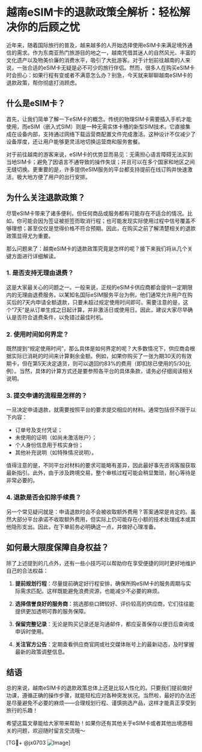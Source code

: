 # 越南eSIM卡的退款政策全解析：轻松解决你的后顾之忧

近年来，随着国际旅行的普及，越来越多的人开始选择使用eSIM卡来满足境外通信的需求。作为东南亚热门旅游目的地之一，越南凭借其迷人的自然风光、丰富的文化遗产以及物美价廉的消费水平，吸引了大批游客。对于计划前往越南的人来说，一张合适的eSIM卡无疑是必不可少的旅行伴侣。然而，很多人在购买eSIM卡时会担心：如果行程有变或者不满意怎么办？别急，今天就来聊聊越南eSIM卡的退款政策，帮你彻底打消顾虑。

## 什么是eSIM卡？

首先，让我们简单了解一下eSIM卡的概念。传统的物理SIM卡需要插入手机才能使用，而eSIM（嵌入式SIM）则是一种无需实体卡槽的新型SIM技术。它直接集成在设备内部，支持通过网络下载运营商配置文件完成激活。这种设计不仅减少了设备厚度，还让用户能够更灵活地切换运营商和服务套餐。

对于前往越南的游客来说，eSIM卡的优势显而易见：无需担心语言障碍无法买到当地SIM卡；避免了因语言不通导致的操作失误；并且可以在多个国家和地区之间无缝切换。更重要的是，许多提供eSIM服务的平台都支持提前在线订购并快速激活，极大地方便了用户的出行安排。

## 为什么关注退款政策？

尽管eSIM卡带来了诸多便利，但任何商品或服务都有可能存在不适合的情况。比如，你可能会因为签证被拒签而取消行程；也可能发现实际使用过程中信号覆盖不够理想；甚至仅仅是觉得价格不符合预期。因此，在购买之前了解清楚相关的退款政策显得尤为重要。

那么问题来了：越南eSIM卡的退款政策究竟是怎样的呢？接下来我们将从几个关键方面进行详细解读。

### 1. 是否支持无理由退费？

这是大家最关心的问题之一。一般来说，正规的eSIM卡供应商都会提供一定期限内的无理由退费服务。以某知名国际eSIM服务平台为例，他们通常允许用户在购买后的7天内申请全额退款，只要未超过规定使用时间即可。需要注意的是，这个“7天”是从订单生成之日起计算，并非激活日或使用日。因此，建议大家尽早确认是否符合退费条件，以免错过最佳时机。

### 2. 使用时间如何界定？

既然提到“规定使用时间”，那么具体是如何界定的呢？大多数情况下，供应商会根据实际已消耗的时间来计算剩余金额。例如，如果你购买了一张为期30天的有效期卡，但在第5天决定退货，则可以退回约83%的费用（即扣除已使用的5/30比例）。当然，具体的计算方式还是要参照各平台的具体条款，请务必仔细阅读相关说明。

### 3. 提交申请的流程是怎样的？

一旦决定申请退款，就需要按照平台的要求提交相应的材料。通常包括但不限于以下内容：
- 订单号及支付凭证；
- 未使用的证明（如尚未激活账户）；
- 个人身份信息用于核实身份；
- 其他补充说明（如特殊情况说明）。

值得注意的是，不同平台对材料的要求可能略有差异，因此最好事先咨询客服获取最新指引。此外，由于涉及跨境交易，整个审核过程可能会稍显繁琐，耐心等待是非常必要的。

### 4. 退款是否会扣除手续费？

另一个常见疑问就是：申请退款时会不会被收取额外费用？答案通常是肯定的。虽然大部分平台承诺不收取额外费用，但实际上仍可能存在小额的技术处理成本或其他隐形支出。因此，在下单前务必明确这一点，并做好心理准备。

## 如何最大限度保障自身权益？

除了上述提到的几点外，还有一些小技巧可以帮助你在享受便捷的同时更好地维护自己的合法权益：

1. **提前规划行程**：尽量提前确定好行程安排，确保所购eSIM卡的服务周期与实际需求匹配。这样既能避免浪费资源，也能减少不必要的麻烦。
   
2. **选择信誉良好的服务商**：挑选那些口碑较好、评价较高的供应商，它们往往能提供更加透明可靠的服务保障。

3. **保留完整记录**：无论是购买记录还是沟通邮件，都应妥善保存以便日后查询或申诉时使用。

4. **关注官方公告**：定期查看供应商官网或社交媒体账号上的最新动态，及时掌握最新的政策调整信息。

## 结语

总的来说，越南eSIM卡的退款政策总体上还是比较人性化的。只要我们提前做好功课，遵循正确的操作步骤，就能轻松应对各种突发状况。当然啦，最好的办法还是尽量避免不必要的麻烦——合理规划行程、谨慎挑选产品，这样才能真正享受到旅行的乐趣！

希望这篇文章能给大家带来帮助！如果你还有其他关于eSIM卡或者其他出境游相关的问题，欢迎随时留言交流哦～

[TG💪+ @jx0703 ![Image](https://github.com/user-attachments/assets/dbca1d08-cadb-493c-b0ec-ad6f7a83f270)]